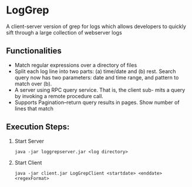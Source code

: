 # LogGrep
A client-server version of grep for logs which  allows developers to quickly sift through a large collection of webserver logs

## Functionalities 
* Match regular expressions over a directory of files
* Split each log line into two parts: (a) time/date and (b) rest. Search query now has two parameters: date and time range, and pattern to match over (b).
* A server using RPC query service. That is, the client sub- mits a query by invoking a remote procedure call.
* Supports Pagination–return query results in pages. Show number of lines that match

## Execution Steps:
1. Start Server
   ```
   java -jar loggrepserver.jar <log directory>
   ```
2. Start Client
   ```
   java -jar client.jar LogGrepClient <startdate> <enddate> <regexFormat>
   ```
